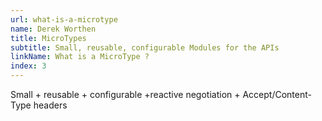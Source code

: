 ```yaml
---
url: what-is-a-microtype
name: Derek Worthen
title: MicroTypes
subtitle: Small, reusable, configurable Modules for the APIs
linkName: What is a MicroType ?
index: 3
---
```


Small + reusable + configurable
+reactive negotiation + Accept/Content-Type headers
